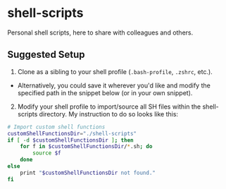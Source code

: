 # shell-scripts
Personal shell scripts, here to share with colleagues and others.

## Suggested Setup
1. Clone as a sibling to your shell profile (`.bash-profile`, `.zshrc`, etc.).
* Alternatively, you could save it wherever you'd like and modify the specified path in the snippet below (or in your own snippet).
2. Modify your shell profile to import/source all SH files within the shell-scripts directory. My instruction to do so looks like this:
```bash
# Import custom shell functions
customShellFunctionsDir="./shell-scripts"
if [ -d $customShellFunctionsDir ]; then
    for f in $customShellFunctionsDir/*.sh; do
        source $f
    done
else
    print "$customShellFunctionsDir not found."
fi
```

